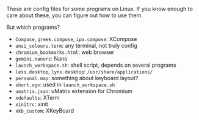 These are config files for some programs on Linux.
If you know enough to care about these, you can figure out how to use them.

But which programs?
- `Compose`, `greek.compose`, `ipa.compose`: XCompose
- `ansi_colours.term`: any terminal, not truly config
- `chromium_bookmarks.html`: web browser
- `gemini.nanorc`: Nano
- `launch_workspace.sh`: shell script, depends on several programs
- `less.desktop`, `lynx.desktop`: `/usr/share/applications/`
- `personal.map`: something about keyboard layout?
- `short.ogv`: used in `launch_workspace.sh`
- `umatrix.json`: uMatrix extension for Chromium
- `xdefaults`: XTerm
- `xinitrc`: xinit
- `xkb_custom`: XKeyBoard
